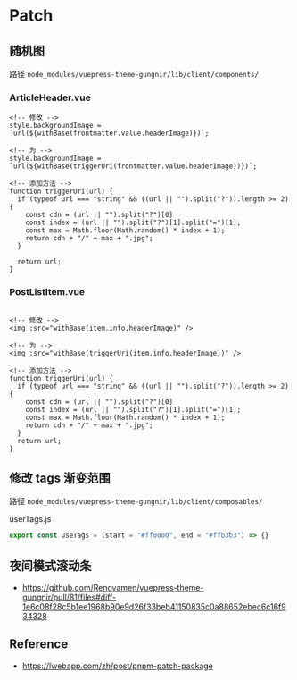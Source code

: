 # Patch 

## 随机图

路径 `node_modules/vuepress-theme-gungnir/lib/client/components/`

### ArticleHeader.vue

```vue
<!-- 修改 -->
style.backgroundImage = `url(${withBase(frontmatter.value.headerImage)})`;

<!-- 为 -->
style.backgroundImage = `url(${withBase(triggerUri(frontmatter.value.headerImage))})`;

<!-- 添加方法 -->
function triggerUri(url) {
  if (typeof url === "string" && ((url || "").split("?")).length >= 2) {
    const cdn = (url || "").split("?")[0]
    const index = (url || "").split("?")[1].split("=")[1];
    const max = Math.floor(Math.random() * index + 1);
    return cdn + "/" + max + ".jpg";
  }

  return url;
}
```

### PostListItem.vue

```vue

<!-- 修改 -->
<img :src="withBase(item.info.headerImage)" />

<!-- 为 -->
<img :src="withBase(triggerUri(item.info.headerImage))" />

<!-- 添加方法 -->
function triggerUri(url) {
  if (typeof url === "string" && ((url || "").split("?")).length >= 2) {
    const cdn = (url || "").split("?")[0]
    const index = (url || "").split("?")[1].split("=")[1];
    const max = Math.floor(Math.random() * index + 1);
    return cdn + "/" + max + ".jpg";
  }
  return url;
}
```

## 修改 tags 渐变范围

路径 `node_modules/vuepress-theme-gungnir/lib/client/composables/`

userTags.js

```js
export const useTags = (start = "#ff0000", end = "#ffb3b3") => {}
```

## 夜间模式滚动条

- https://github.com/Renovamen/vuepress-theme-gungnir/pull/81/files#diff-1e6c08f28c5b1ee1968b90e9d26f33beb41150835c0a88652ebec6c16f934328

## Reference

- https://lwebapp.com/zh/post/pnpm-patch-package